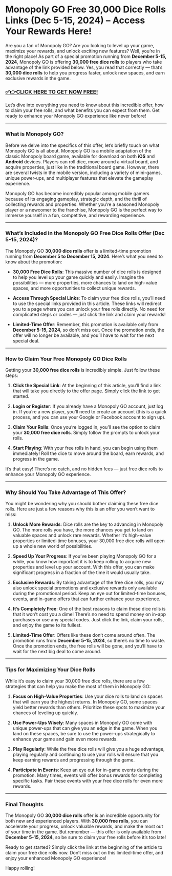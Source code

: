 # Monopoly GO Free 30,000 Dice Rolls Links (Dec 5-15, 2024) – Access Your Rewards Here!

Are you a fan of Monopoly GO? Are you looking to level up your game, maximize your rewards, and unlock exciting new features? Well, you’re in the right place! As part of a special promotion running from **December 5-15, 2024**, Monopoly GO is offering **30,000 free dice rolls** to players who take advantage of the link provided below. Yes, you read that correctly — that’s **30,000 dice rolls** to help you progress faster, unlock new spaces, and earn exclusive rewards in the game.

### [✅👉CLICK HERE TO GET NOW FREE!](https://freeforyou.xyz/monopoly/go/)

Let’s dive into everything you need to know about this incredible offer, how to claim your free rolls, and what benefits you can expect from them. Get ready to enhance your Monopoly GO experience like never before!

---

### **What is Monopoly GO?**

Before we delve into the specifics of this offer, let’s briefly touch on what Monopoly GO is all about. Monopoly GO is a mobile adaptation of the classic Monopoly board game, available for download on both **iOS** and **Android** devices. Players can roll dice, move around a virtual board, and acquire properties, just like in the traditional board game. However, there are several twists in the mobile version, including a variety of mini-games, unique power-ups, and multiplayer features that elevate the gameplay experience.

Monopoly GO has become incredibly popular among mobile gamers because of its engaging gameplay, strategic depth, and the thrill of collecting rewards and properties. Whether you’re a seasoned Monopoly player or a newcomer to the franchise, Monopoly GO is the perfect way to immerse yourself in a fun, competitive, and rewarding experience.

---

### **What’s Included in the Monopoly GO Free Dice Rolls Offer (Dec 5-15, 2024)?**

The Monopoly GO **30,000 dice rolls** offer is a limited-time promotion running from **December 5 to December 15, 2024**. Here’s what you need to know about the promotion:

- **30,000 Free Dice Rolls**: This massive number of dice rolls is designed to help you level up your game quickly and easily. Imagine the possibilities — more properties, more chances to land on high-value spaces, and more opportunities to collect unique rewards.
  
- **Access Through Special Links**: To claim your free dice rolls, you’ll need to use the special links provided in this article. These links will redirect you to a page where you can unlock your free rolls directly. No need for complicated steps or codes — just click the link and claim your rewards!

- **Limited-Time Offer**: Remember, this promotion is available only from **December 5-15, 2024**, so don’t miss out. Once the promotion ends, the offer will no longer be available, and you’ll have to wait for the next special deal.

---

### **How to Claim Your Free Monopoly GO Dice Rolls**

Getting your **30,000 free dice rolls** is incredibly simple. Just follow these steps:

1. **Click the Special Link**: At the beginning of this article, you’ll find a link that will take you directly to the offer page. Simply click the link to get started.
   
2. **Login or Register**: If you already have a Monopoly GO account, just log in. If you’re a new player, you’ll need to create an account (this is a quick process, and you can use your Google or Facebook account to sign up).

3. **Claim Your Rolls**: Once you’re logged in, you’ll see the option to claim your **30,000 free dice rolls**. Simply follow the prompts to unlock your rolls.

4. **Start Playing**: With your free rolls in hand, you can begin using them immediately! Roll the dice to move around the board, earn rewards, and progress in the game.

It’s that easy! There’s no catch, and no hidden fees — just free dice rolls to enhance your Monopoly GO experience.

---

### **Why Should You Take Advantage of This Offer?**

You might be wondering why you should bother claiming these free dice rolls. Here are just a few reasons why this is an offer you won’t want to miss:

1. **Unlock More Rewards**: Dice rolls are the key to advancing in Monopoly GO. The more rolls you have, the more chances you get to land on valuable spaces and unlock rare rewards. Whether it’s high-value properties or limited-time bonuses, your 30,000 free dice rolls will open up a whole new world of possibilities.

2. **Speed Up Your Progress**: If you’ve been playing Monopoly GO for a while, you know how important it is to keep rolling to acquire new properties and level up your account. With this offer, you can make significant progress in a fraction of the time it would usually take.

3. **Exclusive Rewards**: By taking advantage of the free dice rolls, you may also unlock special promotions and exclusive rewards only available during the promotional period. Keep an eye out for limited-time bonuses, events, and in-game offers that can further enhance your experience.

4. **It’s Completely Free**: One of the best reasons to claim these dice rolls is that it won’t cost you a dime! There’s no need to spend money on in-app purchases or use any special codes. Just click the link, claim your rolls, and enjoy the game to its fullest.

5. **Limited-Time Offer**: Offers like these don’t come around often. The promotion runs from **December 5-15, 2024**, so there’s no time to waste. Once the promotion ends, the free rolls will be gone, and you’ll have to wait for the next big deal to come around.

---

### **Tips for Maximizing Your Dice Rolls**

While it’s easy to claim your 30,000 free dice rolls, there are a few strategies that can help you make the most of them in Monopoly GO:

1. **Focus on High-Value Properties**: Use your dice rolls to land on spaces that will earn you the highest returns. In Monopoly GO, some spaces yield better rewards than others. Prioritize these spots to maximize your chances of leveling up quickly.

2. **Use Power-Ups Wisely**: Many spaces in Monopoly GO come with unique power-ups that can give you an edge in the game. When you land on these spaces, be sure to use the power-ups strategically to enhance your game and gain even more rewards.

3. **Play Regularly**: While the free dice rolls will give you a huge advantage, playing regularly and continuing to use your rolls will ensure that you keep earning rewards and progressing through the game.

4. **Participate in Events**: Keep an eye out for in-game events during the promotion. Many times, events will offer bonus rewards for completing specific tasks. Pair these events with your free dice rolls for even more rewards.

---

### **Final Thoughts**

The Monopoly GO **30,000 dice rolls** offer is an incredible opportunity for both new and experienced players. With **30,000 free rolls**, you can accelerate your progress, unlock valuable rewards, and make the most out of your time in the game. But remember — this offer is only available from **December 5-15, 2024**, so be sure to claim your free rolls before it’s too late!

Ready to get started? Simply click the link at the beginning of the article to claim your free dice rolls now. Don’t miss out on this limited-time offer, and enjoy your enhanced Monopoly GO experience!

Happy rolling!
